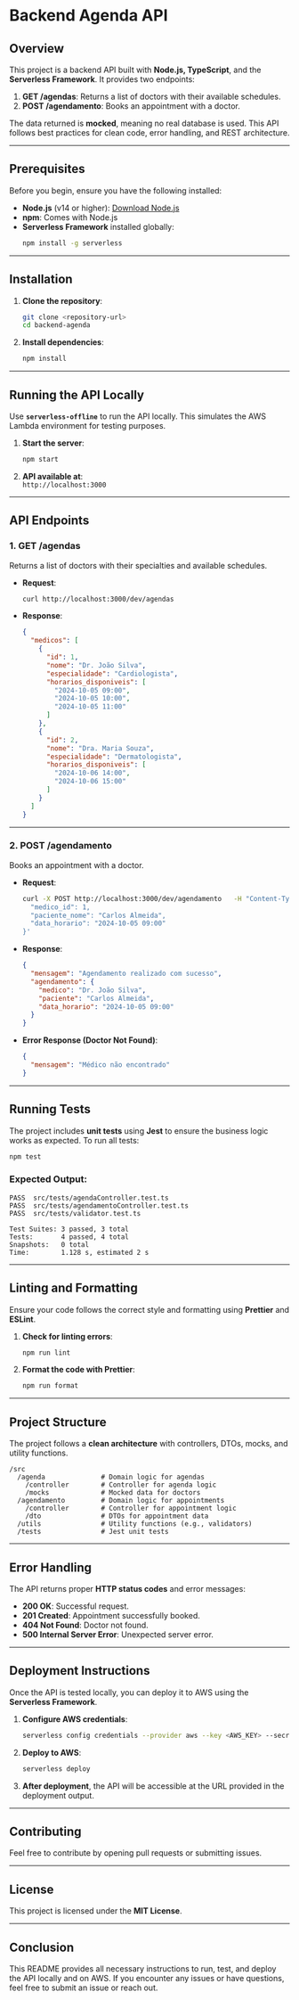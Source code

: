 
# **Backend Agenda API**

## **Overview**

This project is a backend API built with **Node.js, TypeScript**, and the **Serverless Framework**. It provides two endpoints:

1. **GET /agendas**: Returns a list of doctors with their available schedules.
2. **POST /agendamento**: Books an appointment with a doctor.

The data returned is **mocked**, meaning no real database is used. This API follows best practices for clean code, error handling, and REST architecture.

---

## **Prerequisites**

Before you begin, ensure you have the following installed:

- **Node.js** (v14 or higher): [Download Node.js](https://nodejs.org/)
- **npm**: Comes with Node.js
- **Serverless Framework** installed globally:
  ```bash
  npm install -g serverless
  ```

---

## **Installation**

1. **Clone the repository**:
   ```bash
   git clone <repository-url>
   cd backend-agenda
   ```

2. **Install dependencies**:
   ```bash
   npm install
   ```

---

## **Running the API Locally**

Use **`serverless-offline`** to run the API locally. This simulates the AWS Lambda environment for testing purposes.

1. **Start the server**:
   ```bash
   npm start
   ```

2. **API available at**:  
   `http://localhost:3000`

---

## **API Endpoints**

### **1. GET /agendas**

Returns a list of doctors with their specialties and available schedules.

- **Request**:
  ```bash
  curl http://localhost:3000/dev/agendas
  ```

- **Response**:
  ```json
  {
    "medicos": [
      {
        "id": 1,
        "nome": "Dr. João Silva",
        "especialidade": "Cardiologista",
        "horarios_disponiveis": [
          "2024-10-05 09:00",
          "2024-10-05 10:00",
          "2024-10-05 11:00"
        ]
      },
      {
        "id": 2,
        "nome": "Dra. Maria Souza",
        "especialidade": "Dermatologista",
        "horarios_disponiveis": [
          "2024-10-06 14:00",
          "2024-10-06 15:00"
        ]
      }
    ]
  }
  ```

---

### **2. POST /agendamento**

Books an appointment with a doctor.

- **Request**:
  ```bash
  curl -X POST http://localhost:3000/dev/agendamento   -H "Content-Type: application/json"   -d '{
    "medico_id": 1,
    "paciente_nome": "Carlos Almeida",
    "data_horario": "2024-10-05 09:00"
  }'
  ```

- **Response**:
  ```json
  {
    "mensagem": "Agendamento realizado com sucesso",
    "agendamento": {
      "medico": "Dr. João Silva",
      "paciente": "Carlos Almeida",
      "data_horario": "2024-10-05 09:00"
    }
  }
  ```

- **Error Response (Doctor Not Found)**:
  ```json
  {
    "mensagem": "Médico não encontrado"
  }
  ```

---

## **Running Tests**

The project includes **unit tests** using **Jest** to ensure the business logic works as expected. To run all tests:

```bash
npm test
```

### **Expected Output**:

```
PASS  src/tests/agendaController.test.ts
PASS  src/tests/agendamentoController.test.ts
PASS  src/tests/validator.test.ts

Test Suites: 3 passed, 3 total
Tests:       4 passed, 4 total
Snapshots:   0 total
Time:        1.128 s, estimated 2 s
```

---

## **Linting and Formatting**

Ensure your code follows the correct style and formatting using **Prettier** and **ESLint**.

1. **Check for linting errors**:
   ```bash
   npm run lint
   ```

2. **Format the code with Prettier**:
   ```bash
   npm run format
   ```

---

## **Project Structure**

The project follows a **clean architecture** with controllers, DTOs, mocks, and utility functions.

```
/src
  /agenda              # Domain logic for agendas
    /controller        # Controller for agenda logic
    /mocks             # Mocked data for doctors
  /agendamento         # Domain logic for appointments
    /controller        # Controller for appointment logic
    /dto               # DTOs for appointment data
  /utils               # Utility functions (e.g., validators)
  /tests               # Jest unit tests
```

---

## **Error Handling**

The API returns proper **HTTP status codes** and error messages:

- **200 OK**: Successful request.
- **201 Created**: Appointment successfully booked.
- **404 Not Found**: Doctor not found.
- **500 Internal Server Error**: Unexpected server error.

---

## **Deployment Instructions**

Once the API is tested locally, you can deploy it to AWS using the **Serverless Framework**.

1. **Configure AWS credentials**:
   ```bash
   serverless config credentials --provider aws --key <AWS_KEY> --secret <AWS_SECRET>
   ```

2. **Deploy to AWS**:
   ```bash
   serverless deploy
   ```

3. **After deployment**, the API will be accessible at the URL provided in the deployment output.

---

## **Contributing**

Feel free to contribute by opening pull requests or submitting issues.

---

## **License**

This project is licensed under the **MIT License**.

---

## **Conclusion**

This README provides all necessary instructions to run, test, and deploy the API locally and on AWS. If you encounter any issues or have questions, feel free to submit an issue or reach out.
